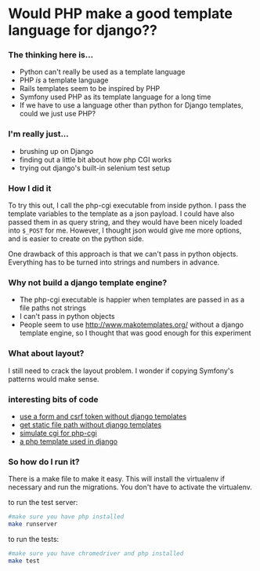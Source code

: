 # Would PHP make a good template language for django??

### The thinking here is...

* Python can't really be used as a template language
* PHP _is_ a template language
* Rails templates seem to be inspired by PHP
* Symfony used PHP as its template language for a long time
* If we have to use a language other than python for Django templates,
could we just use PHP?

### I'm really just...

* brushing up on Django
* finding out a little bit about how php CGI works
* trying out django's built-in selenium test setup

### How I did it

To try this out, I call the php-cgi executable from inside python.  I
pass the template variables to the template as a json payload.  I could
have also passed them in as query string, and they would have been
nicely loaded into `$_POST` for me.  However, I thought json would give
me more options, and is easier to create on the python side.

One drawback of this approach is that we can't pass in python objects.
Everything has to be turned into strings and numbers in advance.

### Why not build a django template engine?

* The php-cgi executable is happier when templates are passed in as a
file paths not strings
* I can't pass in python objects
* People seem to use http://www.makotemplates.org/ without a django
template engine, so I thought that was good enough for this experiment

### What about layout?

I still need to crack the layout problem.
I wonder if copying Symfony's patterns would make sense.

### interesting bits of code

* <a href="comments/views.py">use a form and csrf token without django templates</a>
* <a href="comments/views.py">get static file path without django templates</a>
* <a href="php_template.py">simulate cgi for php-cgi</a>
* <a href="comments/templates/comments/comments.php">a php template used in django</a>

### So how do I run it?

There is a make file to make it easy.  This will install the virtualenv
if necessary and run the migrations.  You don't have to activate the
virtualenv.

to run the test server:
````bash
#make sure you have php installed
make runserver
````

to run the tests:
````bash
#make sure you have chromedriver and php installed
make test
````
